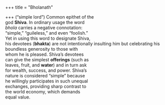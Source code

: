 +++
title = "Bholanath"

+++
(“simple lord”) Common epithet of the  
god **Shiva**. In ordinary usage the word  
*bhola* carries a negative connotation:  
“simple,” “guileless,” and even “foolish.”  
Yet in using this word to designate Shiva,  
his devotees (**bhakta**) are not intentionally insulting him but celebrating his  
boundless generosity to those with  
whom he is pleased. Shiva’s devotees  
can give the simplest **offerings** (such as  
leaves, fruit, and **water**) and in turn ask  
for wealth, success, and power. Shiva’s  
nature is considered “simple” because  
he willingly participates in such unequal  
exchanges, providing sharp contrast to  
the world economy, which demands  
equal value.
